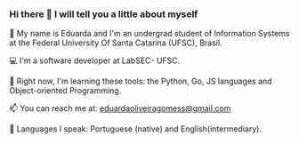### Hi there 👋 I will tell you a little about myself

🙋 My name is Eduarda and I'm an undergrad student of Information Systems at the Federal University Of Santa Catarina (UFSC), Brasil.

:computer: I'm a software developer at LabSEC- UFSC.

🌱 Right now, I'm learning these tools: the Python, Go, JS languages and Object-oriented Programming.

📫 You can reach me at: eduardaoliveiragomess@gmail.com

💬 Languages I speak: Portuguese (native) and English(intermediary).

<!--
**eduardagomess/eduardagomess** is a ✨ _special_ ✨ repository because its `README.md` (this file) appears on your GitHub profile.

